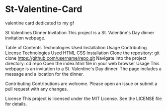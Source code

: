 # St-Valentine-Card
valentine card dedicated to my gf

St Valentines Dinner Invitation
This project is a St. Valentine's Day dinner invitation webpage.

Table of Contents
Technologies Used
Installation
Usage
Contributing
License
Technologies Used
HTML
CSS
Installation
Clone the repository: git clone https://github.com/username/repo.git
Navigate into the project directory: cd repo
Open the index.html file in your web browser
Usage
This webpage is an invitation to a St. Valentine's Day dinner. The page includes a message and a location for the dinner.

Contributing
Contributions are welcome. Please open an issue or submit a pull request with any changes.

License
This project is licensed under the MIT License. See the LICENSE file for details.
